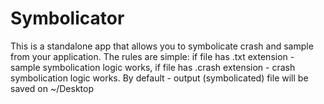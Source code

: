 # Symbolicator

This is a standalone app that allows you to symbolicate crash and sample from your application. The rules are simple: if file has .txt extension - sample symbolication logic works, if file has .crash extension - crash symbolication logic works. By default - output (symbolicated) file will be saved on ~/Desktop

